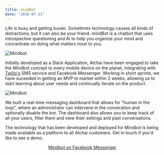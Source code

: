```yaml
---
title: mindBot
date: "2016-07-21"
---
```


Life is busy and getting busier. Sometimes technology causes all kinds of distractions, but it can also be your friend. mindBot is a chatbot that uses introspective questioning and AI to help you organize your mind and concentrate on doing what matters most to you.

![Mindbot](/img/mindbot.png)

Initially developed as a Slack Application, Atchai have been engaged to take the Mindbot concept to every mobile device on the planet, integrating with <a href="http://twilio.com">Twilio's</a> SMS service and Facebook Messenger.  Working in short sprints, we have suceeded in getting an MVP to market within 2 weeks, allowing us to start learning about user needs and continually iterate on the product.

![Mindbot](/images/mindbot_demo.mov.gif)

We built a real-time messaging dashboard that allows for "human in the loop", where an administrator can intervene in the converation and optionally disable the bot.  The dashboard also allows you to keep track of all your users, filter them and view their settings and past conversations.

The technology that has been developed and deployed for Mindbot is being made available as a platform to all Atchai customers.  Get in touch if you'd like to see a demo.



<p style="text-align: center;">
    <a href="https://www.messenger.com/t/1768606856517354">Mindbot on Facebook Messenger</a>
</p>